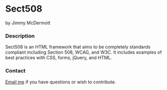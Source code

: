 <h1>Sect508</h1>
<p>by Jimmy McDermott</p>

<h3>Description</h3>  
Sect508 is an HTML framework that aims to be completely standards compliant including Section 508, WCAG, and W3C.  It includes examples of best practices with CSS, forms, jQuery, and HTML.


<h3>Contact</h3>
<a href="mailto:mcdermott.jimmy@gmail.com">Email me</a> if you have questions or wish to contribute.
